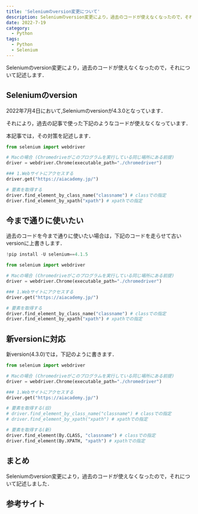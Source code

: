 ```yaml
---
title: 'Seleniumのversion変更について'
description: Seleniumのversion変更により，過去のコードが使えなくなったので，それについて記述します．
date: 2022-7-19
category: 
  - Python
tags:
  - Python
  - Selenium
---
```


Seleniumのversion変更により，過去のコードが使えなくなったので，それについて記述します．

<!-- https://www.hamlet-engineer.com -->
<!-- !(/image/ChordDiagram.png) -->

<!-- more -->

<ClientOnly>
  <CallInArticleAdsense />
</ClientOnly>



## Seleniumのversion
2022年7月4日において,Seleniumのversionが4.3.0となっています．

それにより，過去の記事で使った下記のようなコードが使えなくなっています．

本記事では，その対策を記述します．

```python
from selenium import webdriver

# Macの場合 (Chromedriveがこのプログラムを実行している同じ場所にある前提)
driver = webdriver.Chrome(executable_path="./chromedriver")

### 1.Webサイトにアクセスする
driver.get("https://aiacademy.jp/")

# 要素を取得する
driver.find_element_by_class_name("classname") # classでの指定
driver.find_element_by_xpath("xpath") # xpathでの指定
```

## 今まで通りに使いたい
過去のコードを今まで通りに使いたい場合は，下記のコードを走らせて古いversionに上書きします．

```python
!pip install -U selenium==4.1.5
```


```python
from selenium import webdriver

# Macの場合 (Chromedriveがこのプログラムを実行している同じ場所にある前提)
driver = webdriver.Chrome(executable_path="./chromedriver")

### 1.Webサイトにアクセスする
driver.get("https://aiacademy.jp/")

# 要素を取得する
driver.find_element_by_class_name("classname") # classでの指定
driver.find_element_by_xpath("xpath") # xpathでの指定
```

## 新versionに対応
新version(4.3.0)では，下記のように書きます．

```python
from selenium import webdriver

# Macの場合 (Chromedriveがこのプログラムを実行している同じ場所にある前提)
driver = webdriver.Chrome(executable_path="./chromedriver")

### 1.Webサイトにアクセスする
driver.get("https://aiacademy.jp/")

# 要素を取得する(旧)
# driver.find_element_by_class_name("classname") # classでの指定
# driver.find_element_by_xpath("xpath") # xpathでの指定

# 要素を取得する(新)
driver.find_element(By.CLASS, "classname") # classでの指定
driver.find_element(By.XPATH, "xpath") # xpathでの指定

```

## まとめ
Seleniumのversion変更により，過去のコードが使えなくなったので，それについて記述しました．

## 参考サイト


<ClientOnly>
  <CallInArticleAdsense />
</ClientOnly>


